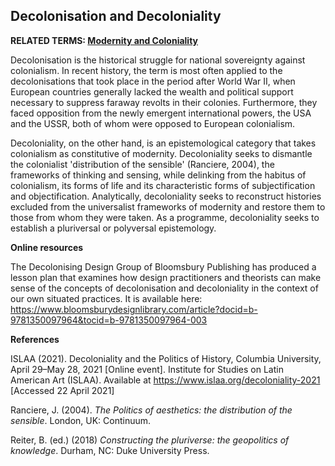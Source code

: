 ## Decolonisation and Decoloniality

**RELATED TERMS: [Modernity and Coloniality](https://github.com/narrative-environments/CourseCompendium/blob/main/Modernity-and-Coloniality.md)**

Decolonisation is the historical struggle for national sovereignty against colonialism. In recent history, the term is most often applied to the decolonisations that took place in the period after World War II, when European countries generally lacked the wealth and political support necessary to suppress faraway revolts in their colonies. Furthermore, they faced opposition from the newly emergent international powers, the USA and the USSR, both of whom were opposed to European colonialism. 

Decoloniality, on the other hand, is an epistemological category that takes colonialism as constitutive of modernity. Decoloniality seeks to dismantle the colonialist 'distribution of the sensible' (Ranciere, 2004), the frameworks of thinking and sensing, while delinking from the habitus of colonialism, its forms of life and its characteristic forms of subjectification and objectification. Analytically, decoloniality seeks to reconstruct histories excluded from the universalist frameworks of modernity and restore them to those from whom they were taken. As a programme, decoloniality seeks to establish a pluriversal or polyversal epistemology.

**Online resources**

The Decolonising Design Group of Bloomsbury Publishing has produced a lesson plan that examines how design practitioners and theorists can make sense of the concepts of decolonisation and decoloniality in the context of our own situated practices. It is available here:
https://www.bloomsburydesignlibrary.com/article?docid=b-9781350097964&tocid=b-9781350097964-003

**References**

ISLAA (2021). Decoloniality and the Politics of History, Columbia University, April 29–May 28, 2021 [Online event]. Institute for Studies on Latin American Art (ISLAA). Available at https://www.islaa.org/decoloniality-2021 [Accessed 22 April 2021]

Ranciere, J. (2004). _The Politics of aesthetics: the distribution of the sensible_. London, UK: Continuum.

Reiter, B. (ed.) (2018) _Constructing the pluriverse: the geopolitics of knowledge_. Durham, NC: Duke University Press.
